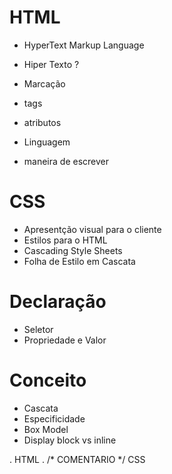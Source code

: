 # HTML
- HyperText Markup Language

- Hiper Texto ?
- Marcação
 - tags
 - atributos
- Linguagem
 - maneira de escrever

 # CSS

 - Apresentção visual para o cliente
 - Estilos para o HTML
 - Cascading Style Sheets
  - Folha de Estilo em Cascata

# Declaração
- Seletor
- Propriedade e Valor

# Conceito
- Cascata
- Especificidade
- Box Model
- Display block vs inline

 . <!-- COMENTARIO --> HTML
 . /* COMENTARIO */ CSS